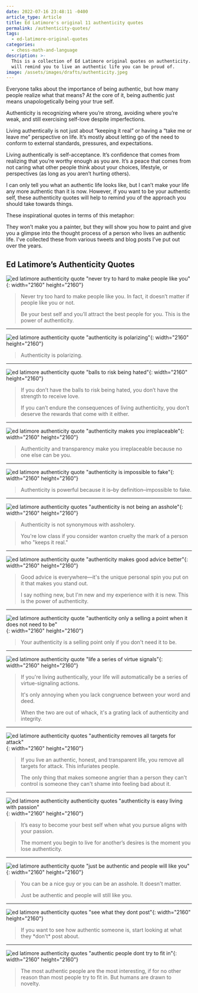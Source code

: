 ```yaml
---
date: 2022-07-16 23:48:11 -0400
article_type: Article
title: Ed Latimore's original 11 authenticity quotes
permalink: /authenticity-quotes/
tags:
  - ed-latimore-original-quotes
categories:
  - chess-math-and-language
description: >-
  This is a collection of Ed Latimore original quotes on authenticity.  These
  will remind you to live an authentic life you can be proud of. 
image: /assets/images/drafts/authenticity.jpeg
---
```

Everyone talks about the importance of being authentic, but how many people realize what that means? At the core of it, being authentic just means unapologetically being your true self.

Authenticity is recognizing where you’re strong, avoiding where you’re weak, and still exercising self-love despite imperfections.

Living authentically is not just about “keeping it real” or having a “take me or leave me” perspective on life. It’s mostly about letting go of the need to conform to external standards, pressures, and expectations.

Living authentically is self-acceptance. It’s confidence that comes from realizing that you’re worthy enough as you are. It’s a peace that comes from not caring what other people think about your choices, lifestyle, or perspectives (as long as you aren’t hurting others).

I can only tell you what an authentic life looks like, but I can’t make your life any more authentic than it is now. However, if you want to be your authentic self, these authenticity quotes will help to remind you of the approach you should take towards things.

These inspirational quotes in terms of this metaphor:

They won’t make you a painter, but they will show you how to paint and give you a glimpse into the thought process of a person who lives an authentic life. I've collected these from various tweets and blog posts I’ve put out over the years.

## Ed Latimore’s Authenticity Quotes

![ed latimore authenticity quote &quot;never try to hard to make people like you&quot;](/assets/images/posts/nevertrytomakepeoplelikeyou.png){: width="2160" height="2160"}

> Never try too hard to make people like you. In fact, it doesn’t matter if people like you or not.
>
> Be your best self and you’ll attract the best people for you. This is the power of authenticity.&nbsp;

---

![ed latimore authenticity quote &quot;authenticity is polarizing&quot;](/assets/images/posts/authenticityispolarizing.png){: width="2160" height="2160"}

> Authenticity is polarizing.&nbsp;

---

![ed latimore authenticity quote &quot;balls to risk being hated&quot;](/assets/images/posts/ballstoriskbeinghated.png){: width="2160" height="2160"}

> If you don’t have the balls to risk being hated, you don’t have the strength to receive love.
>
> If you can’t endure the consequences of living authenticity, you don’t deserve the rewards that come with it either.

---

![ed latimore authenticity quote &quot;authenticity makes you irreplaceable&quot;](/assets/images/posts/authenticitymakesyouirreplaceable.png){: width="2160" height="2160"}

> Authenticity and transparency make you irreplaceable because no one else can be you.&nbsp;

---

![ed latimore authenticity quote &quot;authenticity is impossible to fake&quot;](/assets/images/posts/authenticityimpossibletofake.png){: width="2160" height="2160"}

> Authenticity is powerful because it is–by definition–impossible to fake.

---

![ed latimore authenticity quotes &quot;authenticity is not being an asshole&quot;](/assets/images/posts/authenticitynoassholery.png){: width="2160" height="2160"}

> Authenticity is not synonymous with assholery.
>
> You're low class if you consider wanton cruelty the mark of a person who "keeps it real."&nbsp;

---

![ed latimore authenticity quote &quot;authenticity makes good advice better&quot;](/assets/images/posts/goodadviceiseverywhere.png){: width="2160" height="2160"}

> Good advice is everywhere—it's the unique personal spin you put on it that makes you stand out.
>
> I say nothing new, but I'm new and my experience with it is new. This is the power of authenticity.

---

![ed latimore authenticity quote &quot;authenticity only a selling a point when it does not need to be&quot;](/assets/images/posts/authenticityonlysellingpointwhennotneeded.png){: width="2160" height="2160"}

> Your authenticity is a selling point only if you don't need it to be.&nbsp;

---

![ed latimore authenticity quote &quot;life a series of virtue signals&quot;](/assets/images/posts/liveaseriesofvirtuesignals.png){: width="2160" height="2160"}

> If you're living authentically, your life will automatically be a series of virtue-signaling actions.
>
> It's only annoying when you lack congruence between your word and deed.
>
> When the two are out of whack, it's a grating lack of authenticity and integrity.&nbsp;

---

![ed latimore authenticity quotes &quot;authenticity removes all targets for attack&quot;](/assets/images/posts/removealltargetsforattack.png){: width="2160" height="2160"}

> If you live an authentic, honest, and transparent life, you remove all targets for attack. This infuriates people.
>
> The only thing that makes someone angrier than a person they can't control is someone they can't shame into feeling bad about it.&nbsp;

---

![ed latimore authenticity authenticity quotes &quot;authenticity is easy living with passion&quot;](/assets/images/posts/becomeyourbestself.png){: width="2160" height="2160"}

> It’s easy to become your best self when what you pursue aligns with your passion.&nbsp;
>
> The moment you begin to live for another’s desires is the moment you lose authenticity.&nbsp;

---

![ed latimore authenticity quote &quot;just be authentic and people will like you&quot;](/assets/images/posts/justbeauthentic.png){: width="2160" height="2160"}

> You can be a nice guy or you can be an asshole. It doesn't matter.
>
> Just be authentic and people will still like you.&nbsp;

---

![ed latimore authenticity quotes &quot;see what they dont post&quot;](/assets/images/posts/authenticitywhattheydontpost.png){: width="2160" height="2160"}

> If you want to see how authentic someone is, start looking at what they \*don't\* post about.&nbsp;

---

![ed latimore authenticity quotes &quot;authentic people dont try to fit in&quot;](/assets/images/posts/authenticpeopledonttrytofitin.png){: width="2160" height="2160"}

> The most authentic people are the most interesting, if for no other reason than most people try to fit in. But humans are drawn to novelty.&nbsp;